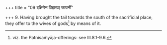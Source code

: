 +++
title = "09 दक्षिणेन विहारञ् जाघनीं"

+++
9. Having brought the tail towards the south of the sacrificial place, they offer to the wives of gods[^1] by means of it.  

[^1]: viz. the Patnisaṁyāja-offerings: see III.8.1-9.6.
